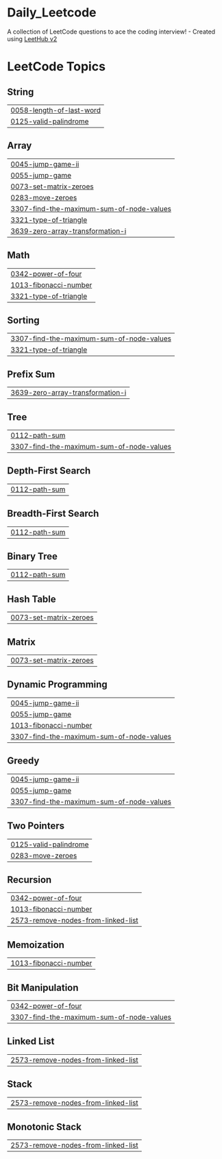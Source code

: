 # Daily_Leetcode
A collection of LeetCode questions to ace the coding interview! - Created using [LeetHub v2](https://github.com/arunbhardwaj/LeetHub-2.0)

<!---LeetCode Topics Start-->
# LeetCode Topics
## String
|  |
| ------- |
| [0058-length-of-last-word](https://github.com/AyShakya/Daily_Leetcode/tree/master/0058-length-of-last-word) |
| [0125-valid-palindrome](https://github.com/AyShakya/Daily_Leetcode/tree/master/0125-valid-palindrome) |
## Array
|  |
| ------- |
| [0045-jump-game-ii](https://github.com/AyShakya/Daily_Leetcode/tree/master/0045-jump-game-ii) |
| [0055-jump-game](https://github.com/AyShakya/Daily_Leetcode/tree/master/0055-jump-game) |
| [0073-set-matrix-zeroes](https://github.com/AyShakya/Daily_Leetcode/tree/master/0073-set-matrix-zeroes) |
| [0283-move-zeroes](https://github.com/AyShakya/Daily_Leetcode/tree/master/0283-move-zeroes) |
| [3307-find-the-maximum-sum-of-node-values](https://github.com/AyShakya/Daily_Leetcode/tree/master/3307-find-the-maximum-sum-of-node-values) |
| [3321-type-of-triangle](https://github.com/AyShakya/Daily_Leetcode/tree/master/3321-type-of-triangle) |
| [3639-zero-array-transformation-i](https://github.com/AyShakya/Daily_Leetcode/tree/master/3639-zero-array-transformation-i) |
## Math
|  |
| ------- |
| [0342-power-of-four](https://github.com/AyShakya/Daily_Leetcode/tree/master/0342-power-of-four) |
| [1013-fibonacci-number](https://github.com/AyShakya/Daily_Leetcode/tree/master/1013-fibonacci-number) |
| [3321-type-of-triangle](https://github.com/AyShakya/Daily_Leetcode/tree/master/3321-type-of-triangle) |
## Sorting
|  |
| ------- |
| [3307-find-the-maximum-sum-of-node-values](https://github.com/AyShakya/Daily_Leetcode/tree/master/3307-find-the-maximum-sum-of-node-values) |
| [3321-type-of-triangle](https://github.com/AyShakya/Daily_Leetcode/tree/master/3321-type-of-triangle) |
## Prefix Sum
|  |
| ------- |
| [3639-zero-array-transformation-i](https://github.com/AyShakya/Daily_Leetcode/tree/master/3639-zero-array-transformation-i) |
## Tree
|  |
| ------- |
| [0112-path-sum](https://github.com/AyShakya/Daily_Leetcode/tree/master/0112-path-sum) |
| [3307-find-the-maximum-sum-of-node-values](https://github.com/AyShakya/Daily_Leetcode/tree/master/3307-find-the-maximum-sum-of-node-values) |
## Depth-First Search
|  |
| ------- |
| [0112-path-sum](https://github.com/AyShakya/Daily_Leetcode/tree/master/0112-path-sum) |
## Breadth-First Search
|  |
| ------- |
| [0112-path-sum](https://github.com/AyShakya/Daily_Leetcode/tree/master/0112-path-sum) |
## Binary Tree
|  |
| ------- |
| [0112-path-sum](https://github.com/AyShakya/Daily_Leetcode/tree/master/0112-path-sum) |
## Hash Table
|  |
| ------- |
| [0073-set-matrix-zeroes](https://github.com/AyShakya/Daily_Leetcode/tree/master/0073-set-matrix-zeroes) |
## Matrix
|  |
| ------- |
| [0073-set-matrix-zeroes](https://github.com/AyShakya/Daily_Leetcode/tree/master/0073-set-matrix-zeroes) |
## Dynamic Programming
|  |
| ------- |
| [0045-jump-game-ii](https://github.com/AyShakya/Daily_Leetcode/tree/master/0045-jump-game-ii) |
| [0055-jump-game](https://github.com/AyShakya/Daily_Leetcode/tree/master/0055-jump-game) |
| [1013-fibonacci-number](https://github.com/AyShakya/Daily_Leetcode/tree/master/1013-fibonacci-number) |
| [3307-find-the-maximum-sum-of-node-values](https://github.com/AyShakya/Daily_Leetcode/tree/master/3307-find-the-maximum-sum-of-node-values) |
## Greedy
|  |
| ------- |
| [0045-jump-game-ii](https://github.com/AyShakya/Daily_Leetcode/tree/master/0045-jump-game-ii) |
| [0055-jump-game](https://github.com/AyShakya/Daily_Leetcode/tree/master/0055-jump-game) |
| [3307-find-the-maximum-sum-of-node-values](https://github.com/AyShakya/Daily_Leetcode/tree/master/3307-find-the-maximum-sum-of-node-values) |
## Two Pointers
|  |
| ------- |
| [0125-valid-palindrome](https://github.com/AyShakya/Daily_Leetcode/tree/master/0125-valid-palindrome) |
| [0283-move-zeroes](https://github.com/AyShakya/Daily_Leetcode/tree/master/0283-move-zeroes) |
## Recursion
|  |
| ------- |
| [0342-power-of-four](https://github.com/AyShakya/Daily_Leetcode/tree/master/0342-power-of-four) |
| [1013-fibonacci-number](https://github.com/AyShakya/Daily_Leetcode/tree/master/1013-fibonacci-number) |
| [2573-remove-nodes-from-linked-list](https://github.com/AyShakya/Daily_Leetcode/tree/master/2573-remove-nodes-from-linked-list) |
## Memoization
|  |
| ------- |
| [1013-fibonacci-number](https://github.com/AyShakya/Daily_Leetcode/tree/master/1013-fibonacci-number) |
## Bit Manipulation
|  |
| ------- |
| [0342-power-of-four](https://github.com/AyShakya/Daily_Leetcode/tree/master/0342-power-of-four) |
| [3307-find-the-maximum-sum-of-node-values](https://github.com/AyShakya/Daily_Leetcode/tree/master/3307-find-the-maximum-sum-of-node-values) |
## Linked List
|  |
| ------- |
| [2573-remove-nodes-from-linked-list](https://github.com/AyShakya/Daily_Leetcode/tree/master/2573-remove-nodes-from-linked-list) |
## Stack
|  |
| ------- |
| [2573-remove-nodes-from-linked-list](https://github.com/AyShakya/Daily_Leetcode/tree/master/2573-remove-nodes-from-linked-list) |
## Monotonic Stack
|  |
| ------- |
| [2573-remove-nodes-from-linked-list](https://github.com/AyShakya/Daily_Leetcode/tree/master/2573-remove-nodes-from-linked-list) |
<!---LeetCode Topics End-->